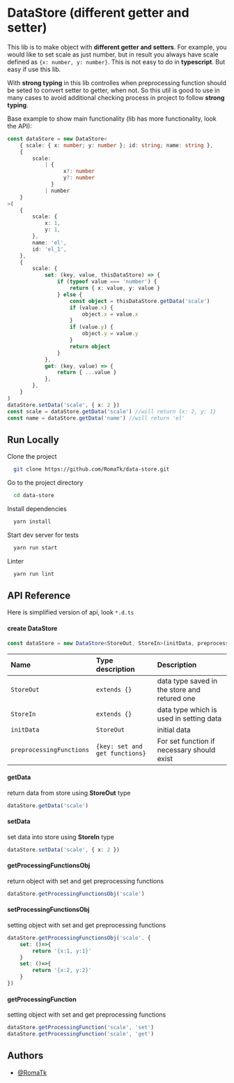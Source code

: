 # DataStore (different getter and setter)

This lib is to make object with **different getter and setters**.
For example, you would like to set scale as just number, but in result you always have scale defined as `{x: number, y: number}`. This is not easy to do in **typescript**. But easy if use this lib.

With **strong typing** in this lib controlles when preprocessing function should be seted to convert setter to getter, when not. So this util is good to use in many cases to avoid additional checking process in project to follow **strong typing**.

Base example to show main functionality (lib has more functionality, look the API):

```typescript
const dataStore = new DataStore<
    { scale: { x: number; y: number }; id: string; name: string },
    {
        scale:
            | {
                  x?: number
                  y?: number
              }
            | number
    }
>(
    {
        scale: {
            x: 1,
            y: 1,
        },
        name: 'el',
        id: 'el_1',
    },
    {
        scale: {
            set: (key, value, thisDataStore) => {
                if (typeof value === 'number') {
                    return { x: value, y: value }
                } else {
                    const object = thisDataStore.getData('scale')
                    if (value.x) {
                        object.x = value.x
                    }
                    if (value.y) {
                        object.y = value.y
                    }
                    return object
                }
            },
            get: (key, value) => {
                return { ...value }
            },
        },
    }
)
dataStore.setData('scale', { x: 2 })
const scale = dataStore.getData('scale') //will return {x: 2, y: 1}
const name = dataStore.getData('name') //will return 'el'
```

## Run Locally

Clone the project

```bash
  git clone https://github.com/RomaTk/data-store.git
```

Go to the project directory

```bash
  cd data-store
```

Install dependencies

```bash
  yarn install
```

Start dev server for tests

```bash
  yarn run start
```

Linter

```bash
  yarn run lint
```

## API Reference

Here is simplified version of api, look `*.d.ts`

#### create DataStore

```typescript
const dataStore = new DataStore<StoreOut, StoreIn>(initData, preprocessingFunctions)
```

| Name                     | Type description               | Description                                  |
| :----------------------- | :----------------------------- | :------------------------------------------- |
| `StoreOut`               | `extends {}`                   | data type saved in the store and retured one |
| `StoreIn`                | `extends {}`                   | data type which is used in setting data      |
| `initData`               | `StoreOut`                     | initial data                                 |
| `preprocessingFunctions` | `{key: set and get functions}` | For set function if necessary should exist   |

#### getData

return data from store using **StoreOut** type

```typescript
dataStore.getData('scale')
```

#### setData

set data into store using **StoreIn** type

```typescript
dataStore.setData('scale', { x: 2 })
```

#### getProcessingFunctionsObj

return object with set and get preprocessing functions

```typescript
dataStore.getProcessingFunctionsObj('scale')
```

#### setProcessingFunctionsObj

setting object with set and get preprocessing functions

```typescript
dataStore.getProcessingFunctionsObj('scale'. {
    set: ()=>{
        return '{x:1, y:1}'
    }
    set: ()=>{
        return '{x:2, y:2}'
    }
})
```

#### getProcessingFunction

setting object with set and get preprocessing functions

```typescript
dataStore.getProcessingFunction('scale', 'set')
dataStore.getProcessingFunction('scale', 'get')
```

## Authors

-   [@RomaTk](https://github.com/RomaTk)
